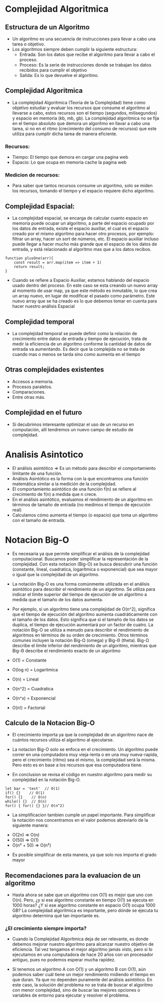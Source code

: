 # Complejidad Algoritmica

## Estructura de un Algoritmo

- Un algoritmo es una secuencia de instrucciones para llevar a cabo una tarea o objetivo.
- Los algoritmos siempre deben cumplir la siguiente estructura:
  - Entrada: Son los datos que recibe el algoritmo para llevar a cabo el proceso.
  - Proceso: Es la serie de instrucciones donde se trabajan los datos recibidos para cumplir el objetivo
  - Salida: Es lo que devuelve el algoritmo.

## Complejidad Algoritmica

- La complejidad Algoritmica (Teoria de la Complejidad) tiene como objetivo estudiar y evaluar los recursos que consume el algoritmo al llevarse a cabo, estos recursos son el tiempo (segundos, milisegundos) y espacio en memoria (kb, mb, gb). La complejidad algoritmica no se fija en el tiempo absoluto que demora un algoritmo en llavar a cabo una tarea, si no en el ritmo (crecimiento del consumo de recursos) que este utiliza para cumplir dicha tarea de manera eficiente.

### Recursos:

- Tiempo: El tiempo que demora en cargar una pagina web
- Espacio: Lo que ocupa en memoria cache la pagina web

### Medicion de recursos:

- Para saber que tantos recursos consume un algoritmo, solo se miden los recursos, tomando el tiempo y el espacio requiere dicho algoritmo.

## Complejidad Espacial:

- La complejidad espacial, se encarga de calcular cuanto espacio en memoria puede ocupar un algoritmo, a parte del espacio ocupado por los datos de entrada, existe el espacio auxiliar, el cual es el espacio creado por el mismo algoritmo para hacer otro procesos, por ejemplo: filtrar un array, hacer un sort de números, etc. El espacio auxiliar incluso puede llegar a hacer mucho más grande que el espacio de los datos de entrada, y está relacionado al algoritmo mas que a los datos recibos.

```
function plusOne(arr){
    const result = arr.map(item => item + 1)
    return result;
}

```

- Cuando se refiere a Espacio Auxiliar, estamos hablando del espacio usado dentro del proceso. En este caso se esta creando un nuevo array al momento de usar map, ya que este método es inmutable, lo que crea un array nuevo, en lugar de modificar el pasado como parámetro. Este nuevo array que se ha creado es lo que debemos tomar en cuenta para hacer nuestro análisis Espacial

## Complejidad temporal

- La complejidad temporal se puede definir como la relación de crecimiento entre datos de entrada y tiempo de ejecución, trata de medir la eficiencia de un algoritmo conforme la cantidad de datos de entrada va aumentando. Es decir que la complejida no se trata de cuando mas o menos se tarda sino como aumenta en el tiempo

## Otras complejidades existentes

- Accesos a memoria.
- Procesos paralelos.
- Comparaciones.
- Entre otras más.

## Complejidad en el futuro

- Si decubrimos interesante optimizar el uso de un recurso en computación, allí tendremos un nuevo campo de estudio de complejidad.

# Analisis Asintotico

- El análisis asintótico ⇒ Es un método para describir el comportamiento limitante de una función.
- Análisis Asintótico es la forma con la que encontramos una función matemática similar a la medición de la complejidad.
- El comportamiento asintótico de una función f(n) se refiere al crecimiento de f(n) a medida que n crece.
- En el análisis asintótico, evaluamos el rendimiento de un algoritmo en términos de tamaño de entrada (no medimos el tiempo de ejecución real)
- Calculamos cómo aumenta el tiempo (o espacio) que toma un algoritmo con el tamaño de entrada.

# Notacion Big-O

- Es necesaria ya que permite simplificar el análisis de la complejidad computacional. Buscamos poder simplificar la representación de la complejidad. Con esta notacion (Big-O) se busca descubrir una función (constante, lineal, cuadratica, logarítmica o exponencial) que sea mayor o igual que la complejidad de un algoritmo.

- La notación Big-O es una forma comúnmente utilizada en el análisis asintótico para describir el rendimiento de un algoritmo. Se utiliza para indicar el límite superior del tiempo de ejecución de un algoritmo a medida que el tamaño de los datos aumenta.

- Por ejemplo, si un algoritmo tiene una complejidad de O(n^2), significa que el tiempo de ejecución del algoritmo aumenta cuadráticamente con el tamaño de los datos. Esto significa que si el tamaño de los datos se duplica, el tiempo de ejecución aumentará por un factor de cuatro. La notación Big-O se utiliza a menudo para describir el rendimiento de algoritmos en términos de su orden de crecimiento. Otros términos comunes incluyen la notación Big-Ω (omega) y Big-Θ (theta). Big-Ω describe el límite inferior del rendimiento de un algoritmo, mientras que Big-Θ describe el rendimiento exacto de un algoritmo

- O(1) = Constante
- O(log n) = Logaritmica
- O(n) = Lineal
- O(n^2) = Cuadratica
- O(n^x) = Exponencial
- O(n!) = Factorial

## Calculo de la Notacion Big-O

- El crecimiento importa ya que la complejidad de un algoritmo nace de cuántos recursos utiliza el algoritmo al ejecutarse.

- La notacion Big-O solo se enfoca en el crecimiento. Un algoritmo puede correr en una computadora muy vieja-lenta o en una muy nueva-rapida, pero el crecimiento (ritmo) sea el mismo, la complejidad será la misma. Pero esto es en base a los recursos que esa computadora tiene.

- En conclusion se revisa el código en nuestro algoritmo para medir su complejidad en la notación Big-O.

```
let bar = 'test'  // O(1)
if() {}    // O(1)
for() {}    // O(n)
while() {}  // O(n)
for() { for() {} }// O(n^2)
```

- La simplificacion tambien cumple un papel importante. Para simplificar la notación nos concentramos en el valor podemos abreviarlo de la siguiente manera:

* O(2n) ⇒ O(n)
* O(50) ⇒ O(1)
* O(n² + 50) ⇒ O(n²)

- Es posible simplificar de esta manera, ya que solo nos importa el grado mayor

## Recomendaciones para la evaluacion de un algoritmo

- Hasta ahora se sabe que un algoritmo con O(1) es mejor que uno con O(n). Pero, ¿y si ese algoritmo constante en tiempo O(1) se ejecuta en 1000 horas? ¿Y si ese algoritmo constante en espacio O(1) ocupa 1000 GB? La complejidad algorítmica es importante, pero dónde se ejecuta tu algoritmo determina qué tan importante es.

### ¿El crecimiento siempre importa?

- Cuando la Complejidad Algorítmica deja de ser relevante, es donde debemos mejorar nuestro algoritmo para alcanzar nuestro objetivo de eficiencia. Tal vez tengamos el mejor algoritmo jamás visto, pero si lo ejecutamos en una computadora de hace 20 años con un procesador antiguo, pues no podemos esperar mucha rapidez.

- Si tenemos un algoritmo A con O(1) y un algoritmo B con O(1), aún podemos saber cuál tiene un mejor rendimiento midiendo el tiempo en que duran. Ya que no dependen puramente del análisis asintótico. En este caso, la solución del problema no se trata de buscar el algoritmo con menor complejidad, sino de buscar las mejores opciones o variables de entorno para ejecutar y resolver el problema.
